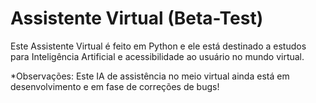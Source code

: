 # Assistente Virtual (Beta-Test)

Este Assistente Virtual é feito em Python e ele está destinado a estudos para Inteligência Artificial e acessibilidade ao usuário no mundo virtual.

*Observações: Este IA de assistência no meio virtual ainda está em desenvolvimento e em fase de correções de bugs! 
